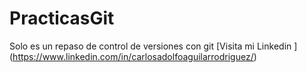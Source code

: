 # PracticasGit
Solo es un repaso de control de versiones con git
[Visita mi Linkedin ] (https://www.linkedin.com/in/carlosadolfoaguilarrodriguez/)
